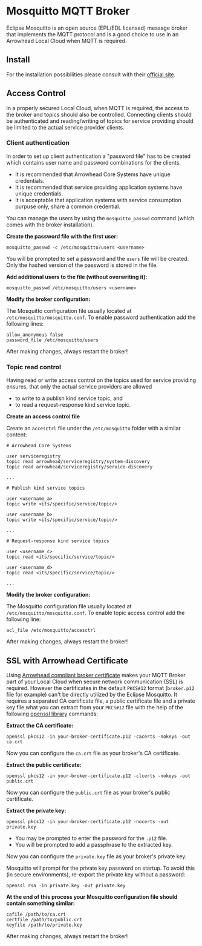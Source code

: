 # Mosquitto MQTT Broker

Eclipse Mosquitto is an open source (EPL/EDL licensed) message broker that implements the MQTT protocol and is a good choice to use in an Arrowhead Local Cloud when MQTT is required.

## Install

For the installation possibilities please consult with their [official site](https://mosquitto.org/download/).

## Access Control

In a properly secured Local Cloud, when MQTT is required, the access to the broker and topics should also be controlled. Connecting clients should be authenticated and reading/writing of topics for service providing should be limited to the actual service provider clients.

### Client authentication

In order to set up client authentication a "password file" has to be created which contains user name and password combinations for the clients. 

- It is recommended that Arrowhead Core Systems have unique credentials.
- It is recommended that service providing application systems have unique credentials.
- It is acceptable that application systems with service consumption purpuse only, share a common credential.

You can manage the users by using the `mosquitto_passwd` command (which comes with the broker installation).

**Create the password file with the first user:**

```
mosquitto_passwd -c /etc/mosquitto/users <username>
```

You will be prompted to set a password and the `users` file will be created. Only the hashed version of the password is stored in the file.

**Add additional users to the file (without overwriting it):**

```
mosquitto_passwd /etc/mosquitto/users <username>
```

**Modify the broker configuration:**

The Mosquitto configuration file usually located at `/etc/mosquitto/mosquitto.conf`. To enable password authentication add the following lines:

```
allow_anonymous false
password_file /etc/mosquitto/users
```

After making changes, always restart the broker!

### Topic read control

Having read or write access control on the topics used for service providing ensures, that only the actual service providers are allowed

- to write to a publish kind service topic, and
- to read a request-response kind service topic.

**Create an access control file**

Create an `accesctrl` file under the `/etc/mosquitto` folder with a similar content:

```
# Arrowhead Core Systems

user serviceregistry
topic read arrowhead/serviceregistry/system-discovery
topic read arrowhead/serviceregistry/service-discovery

...

# Publish kind service topics

user <username_a>
topic write <its/specific/service/topic/>

user <username_b>
topic write <its/specific/service/topic/>

...

# Request-response kind service topics

user <username_c>
topic read <its/specific/service/topic/>

user <username_d>
topic read <its/specific/service/topic/>

...

```

**Modify the broker configuration:**

The Mosquitto configuration file usually located at `/etc/mosquitto/mosquitto.conf`. To enable topic access control add the following line:

```
acl_file /etc/mosquitto/accesctrl
```

After making changes, always restart the broker!

## SSL with Arrowhead Certificate

Using [Arrowhead compliant broker certificate](../certificate-profiles.md#broker-profile) makes your MQTT Broker part of your Local Cloud when secure network communication (SSL) is required. However the certificates in the default `PKCS#12` format (`broker.p12` file for example) can't be directly utilized by the Eclipse Mosquitto. It requires a separated CA certificate file, a public certificate file and a private key file what you can extract from your `PKCS#12` file with the help of the following [openssl library](https://openssl-library.org/) commands:

**Extract the CA certificate:**

```
openssl pkcs12 -in your-broker-certificate.p12 -cacerts -nokeys -out ca.crt
```

Now you can configure the `ca.crt` file as your broker's CA certificate.

**Extract the public certificate:**

```
openssl pkcs12 -in your-broker-certificate.p12 -clcerts -nokeys -out public.crt
```

Now you can configure the `public.crt` file as your broker's public certificate.

**Extract the private key:**

```
openssl pkcs12 -in your-broker-certificate.p12 -nocerts -out private.key
```
- You may be prompted to enter the password for the `.p12` file.
- You will be prompted to add a passphrase to the extracted key.

Now you can configure the `private.key` file as your broker's private key.

Mosquitto will prompt for the private key password on startup. To avoid this (in secure environments), re-export the private key without a password:

```
openssl rsa -in private.key -out private.key
```

**At the end of this process your Mosquitto configuration file should contain something similar:**

```
cafile /path/to/ca.crt
certfile /path/to/public.crt
keyfile /path/to/private.key
```

After making changes, always restart the broker!